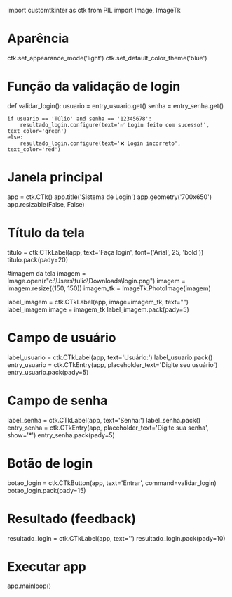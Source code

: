 import customtkinter as ctk
from PIL import Image, ImageTk

# Aparência
ctk.set_appearance_mode('light')
ctk.set_default_color_theme('blue') 


# Função da validação de login
def validar_login():
    usuario = entry_usuario.get()
    senha = entry_senha.get()
    
    if usuario == 'Túlio' and senha == '12345678':
        resultado_login.configure(text='✅ Login feito com sucesso!', text_color='green')
    else:
        resultado_login.configure(text='❌ Login incorreto', text_color='red')
        
# Janela principal
app = ctk.CTk()
app.title('Sistema de Login')
app.geometry('700x650')
app.resizable(False, False) 

# Título da tela
titulo = ctk.CTkLabel(app, text='Faça login', font=('Arial', 25, 'bold'))
titulo.pack(pady=20)

#imagem da tela
imagem = Image.open(r"c:\Users\tulio\Downloads\login.png")
imagem = imagem.resize((150, 150))
imagem_tk = ImageTk.PhotoImage(imagem)

label_imagem = ctk.CTkLabel(app, image=imagem_tk, text="") 
label_imagem.image = imagem_tk 
label_imagem.pack(pady=5)

# Campo de usuário
label_usuario = ctk.CTkLabel(app, text='Usuário:')
label_usuario.pack()
entry_usuario = ctk.CTkEntry(app, placeholder_text='Digite seu usuário')
entry_usuario.pack(pady=5)

# Campo de senha
label_senha = ctk.CTkLabel(app, text='Senha:')
label_senha.pack()
entry_senha = ctk.CTkEntry(app, placeholder_text='Digite sua senha', show='*')
entry_senha.pack(pady=5)


# Botão de login
botao_login = ctk.CTkButton(app, text='Entrar', command=validar_login)
botao_login.pack(pady=15)

# Resultado (feedback)
resultado_login = ctk.CTkLabel(app, text='')
resultado_login.pack(pady=10)

# Executar app
app.mainloop()

